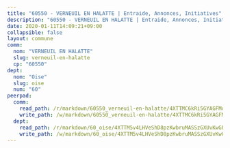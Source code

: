 ```yaml
---
title: "60550 - VERNEUIL EN HALATTE | Entraide, Annonces, Initiatives"
description: "60550 - VERNEUIL EN HALATTE | Entraide, Annonces, Initiatives"
date: 2020-01-11T14:09:21+09:00
collapsible: false
layout: commune
comm:
  nom: "VERNEUIL EN HALATTE"
  slug: verneuil-en-halatte
  cp: "60550"
dept:
  nom: "Oise"
  slug: oise
  num: "60"
peerpad:
  comm:
    read_path: /r/markdown/60550_verneuil-en-halatte/4XTTMC6kRi5GYAGFMoX1h5urtLZujo5PXdaZare4NTHKoVx92
    write_path: /w/markdown/60550_verneuil-en-halatte/4XTTMC6kRi5GYAGFMoX1h5urtLZujo5PXdaZare4NTHKoVx92-K3TgTjfctTSzjxhx6tiNyHijvGtViPtkkZr8dajfvKoWNSEMFoPPDevV86dXsPrTtght5MCU7ghy99L89moR2AbWJJ63BLNAFsp88E6rLiDtYy8pvsnvNpZj52yrKTY5PpkP2ACc
  dept:
    read_path: /r/markdown/60_oise/4XTTM5v4LHVeShD8pzKwbruMASSzGXUvKwGPyPNR6Aq6aruGY
    write_path: /w/markdown/60_oise/4XTTM5v4LHVeShD8pzKwbruMASSzGXUvKwGPyPNR6Aq6aruGY-K3TgTfEPmBuMGxs3WizC7aafmuSUvuvwsE7nM986pS4fEczEhokrfL1mXNtU722XatpEcDhfhLf5xd24JkCKBD4DcQHeF5CYjEkAVzDN3PuQerZfYGZ5zy2XFcJNh2Z1pYjLoQTn
---
```


